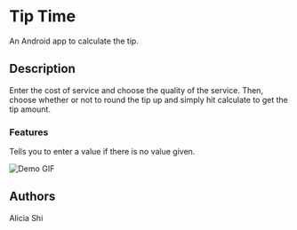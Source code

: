 # Tip Time

An Android app to calculate the tip.

## Description

Enter the cost of service and choose the quality of the service. Then, choose whether or not to round the tip up and simply hit calculate to get the tip amount.

### Features
Tells you to enter a value if there is no value given.

![Demo GIF](./DogglersDemoGif.gif)

## Authors

Alicia Shi